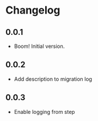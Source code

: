 # Changelog

## 0.0.1

* Boom! Initial version.

## 0.0.2

* Add description to migration log

## 0.0.3

* Enable logging from step